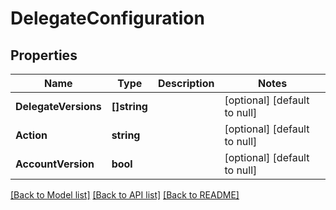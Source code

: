 # DelegateConfiguration

## Properties
Name | Type | Description | Notes
------------ | ------------- | ------------- | -------------
**DelegateVersions** | **[]string** |  | [optional] [default to null]
**Action** | **string** |  | [optional] [default to null]
**AccountVersion** | **bool** |  | [optional] [default to null]

[[Back to Model list]](../README.md#documentation-for-models) [[Back to API list]](../README.md#documentation-for-api-endpoints) [[Back to README]](../README.md)


